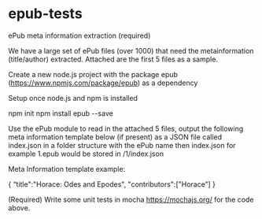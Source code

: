 # epub-tests
ePub meta information extraction (required)

We have a large set of ePub files (over 1000) that need the metainformation (title/author) extracted. Attached are the first 5 files as a sample.

Create a new node.js project with the package epub (https://www.npmjs.com/package/epub) as a dependency

Setup once node.js and npm is installed

npm init
npm install epub --save

Use the ePub module to read in the attached 5 files, output the following meta information template below (if present) as a JSON file called index.json in a folder structure with the ePub name then index.json for example 1.epub would be stored in /1/index.json

Meta Information template example:

{
	“title":"Horace: Odes and Epodes",
	"contributors":["Horace”]
}


(Required) Write some unit tests in mocha https://mochajs.org/ for the code above.
